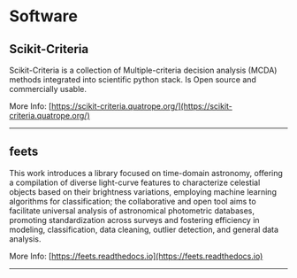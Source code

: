 # Software


## Scikit-Criteria

Scikit-Criteria is a collection of Multiple-criteria decision analysis (MCDA) methods integrated into scientific python stack. Is Open source and commercially usable.

More Info: [https://scikit-criteria.quatrope.org/](https://scikit-criteria.quatrope.org/)

----

## feets

This work introduces a library focused on time-domain astronomy, offering a compilation of diverse light-curve features to characterize celestial objects based on their brightness variations, employing machine learning algorithms for classification; the collaborative and open tool aims to facilitate universal analysis of astronomical photometric databases, promoting standardization across surveys and fostering efficiency in modeling, classification, data cleaning, outlier detection, and general data analysis.

More Info: [https://feets.readthedocs.io](https://feets.readthedocs.io)

----


